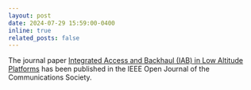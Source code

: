 ```yaml
---
layout: post
date: 2024-07-29 15:59:00-0400
inline: true
related_posts: false
---
```


The journal paper [Integrated Access and Backhaul (IAB) in Low Altitude Platforms](https://ieeexplore.ieee.org/document/10614380) has been published in the IEEE Open Journal of the Communications Society.